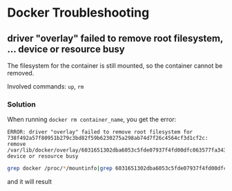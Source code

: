 # Docker Troubleshooting

## driver "overlay" failed to remove root filesystem, ... device or resource busy

The filesystem for the container is still mounted, so the container cannot be removed.

Involved commands: `up`, `rm`

### Solution

When running `docker rm container_name`, you get the error:

```text
ERROR: driver "overlay" failed to remove root filesystem for 738f492a57f80951b279c3bd82f59b6230275a298ab74d7f26c4564cf3d1cf2c: remove /var/lib/docker/overlay/6031651302dba6053c5fde07937f4fd00dfc063577fa343b12c83f1c26b77887/merged: device or resource busy
```

```bash
grep docker /proc/*/mountinfo|grep 6031651302dba6053c5fde07937f4fd00dfc063577fa343b12c83f1c26b77887
```

and it will result

```text

```
